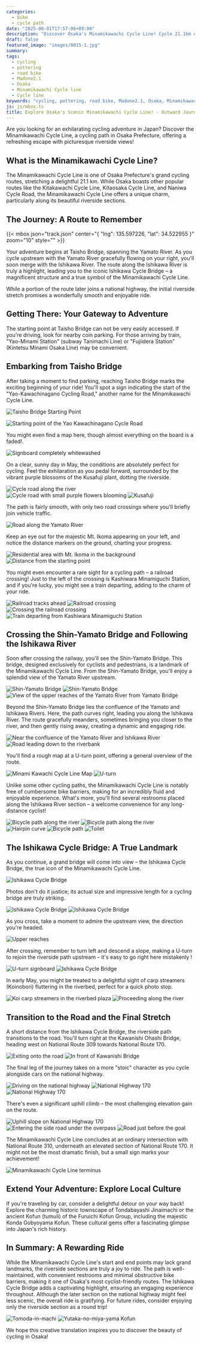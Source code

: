 ```yaml
---
categories:
  - bike
  - cycle path
date: "2025-08-01T17:57:06+09:00"
description: "Discover Osaka's Minamikawachi Cycle Line! Cycle 21.1km of scenic riverside paths and explore local culture. Enjoy well-maintained routes, iconic bridges, and convenient access. Perfect for an exhilarating ride in Osaka, Japan."
draft: false
featured_image: "images/0015-1.jpg"
summary: 
tags:
  - cycling
  - pottering
  - road bike
  - Madone2.1
  - Osaka
  - Minamikawachi Cycle line
  - Cycle line
keywords: "cycling, pottering, road bike, Madone2.1, Osaka, Minamikawachi Cycle line, Cycle line"
js: js/mbox.ts
title: Explore Osaka's Scenic Minamikawachi Cycle Line! - Outward Journey
---
```


Are you looking for an exhilarating cycling adventure in Japan? Discover the Minamikawachi Cycle Line, a cycling path in Osaka Prefecture, offering a refreshing escape with picturesque riverside views!

## What is the Minamikawachi Cycle Line?

The Minamikawachi Cycle Line is one of Osaka Prefecture's grand cycling routes, stretching a delightful 21.1 km. While Osaka boasts other popular routes like the Kitakawachi Cycle Line, Kitaosaka Cycle Line, and Naniwa Cycle Road, the Minamikawachi Cycle Line offers a unique charm, particularly along its beautiful riverside sections.

## The Journey: A Route to Remember

{{< mbox json="track.json" center="{ \"lng\": 135.597226, \"lat\": 34.522955 }" zoom="10" style="" >}}

Your adventure begins at Taisho Bridge, spanning the Yamato River. As you cycle upstream with the Yamato River gracefully flowing on your right, you'll soon merge with the Ishikawa River. The route along the Ishikawa River is truly a highlight, leading you to the iconic Ishikawa Cycle Bridge – a magnificent structure and a true symbol of the Minamikawachi Cycle Line.

While a portion of the route later joins a national highway, the initial riverside stretch promises a wonderfully smooth and enjoyable ride.

## Getting There: Your Gateway to Adventure

The starting point at Taisho Bridge can not be very easily accessed. If you're driving, look for nearby coin parking. For those arriving by train, "Yao-Minami Station" (subway Tanimachi Line) or "Fujiidera Station" (Kintetsu Minami Osaka Line) may be convenient.

## Embarking from Taisho Bridge

After taking a moment to find parking, reaching Taisho Bridge marks the exciting beginning of your ride! You'll spot a sign indicating the start of the "Yao-Kawachinagano Cycling Road," another name for the Minamikawachi Cycle Line. 

![Taisho Bridge Starting Point](./images/0001.jpg)

![Starting point of the Yao Kawachinagano Cycle Road](./images/0001-1.jpg)

You might even find a map here, though almost everything on the board is a faded!.

![Signboard completely whitewashed](./images/0002.jpg)

On a clear, sunny day in May, the conditions are absolutely perfect for cycling. Feel the exhilaration as you pedal forward, surrounded by the vibrant purple blossoms of the Kusafuji plant, dotting the riverside. 

![Cycle road along the river](./images/0004.jpg)
![Cycle road with small purple flowers blooming](./images/0004-1.jpg)
![Kusafuji](./images/0004-1-1.jpg)

The path is fairly smooth, with only two road crossings where you'll briefly join vehicle traffic. 

![Road along the Yamato River](./images/0004-2.jpg)

Keep an eye out for the majestic Mt. Ikoma appearing on your left, and notice the distance markers on the ground, charting your progress.

![Residential area with Mt. Ikoma in the background](./images/0005.jpg)
![Distance from the starting point](./images/0006.jpg)

You might even encounter a rare sight for a cycling path – a railroad crossing! Just to the left of the crossing is Kashiwara Minamiguchi Station, and if you're lucky, you might see a train departing, adding to the charm of your ride.

![Railroad tracks ahead](./images/0005-1.jpg)
![Railroad crossing](./images/0006-1.jpg)
![Crossing the railroad crossing](./images/0006-2.jpg)
![Train departing from Kashiwara Minamiguchi Station](./images/0007.jpg)

## Crossing the Shin-Yamato Bridge and Following the Ishikawa River

Soon after crossing the railway, you'll see the Shin-Yamato Bridge. This bridge, designed exclusively for cyclists and pedestrians, is a landmark of the Minamikawachi Cycle Line. From the Shin-Yamato Bridge, you'll enjoy a splendid view of the Yamato River upstream.

![Shin-Yamato Bridge](./images/0008.jpg)
![Shin-Yamato Bridge](./images/0009-1.jpg)
![View of the upper reaches of the Yamato River from Yamato Bridge](./images/0010.jpg)

Beyond the Shin-Yamato Bridge lies the confluence of the Yamato and Ishikawa Rivers. Here, the path curves right, leading you along the Ishikawa River. The route gracefully meanders, sometimes bringing you closer to the river, and then gently rising away, creating a dynamic and engaging ride. 

![Near the confluence of the Yamato River and Ishikawa River](./images/0010-1.jpg)
![Road leading down to the riverbank](./images/0010-2.jpg)

You'll find a rough map at a U-turn point, offering a general overview of the route.

![Minami Kawachi Cycle Line Map](./images/0011.jpg)
![U-turn](./images/0012.jpg)

Unlike some other cycling paths, the Minamikawachi Cycle Line is notably free of cumbersome bike barriers, making for an incredibly fluid and enjoyable experience. What's more, you'll find several restrooms placed along the Ishikawa River section – a welcome convenience for any long-distance cyclist!

![Bicycle path along the river](./images/0012-1.jpg)
![Bicycle path along the river](./images/0012-2.jpg)
![Hairpin curve](./images/0012-3.jpg)
![Bicycle path](./images/0012-4.jpg)
![Toilet](./images/0013.jpg)

## The Ishikawa Cycle Bridge: A True Landmark

As you continue, a grand bridge will come into view – the Ishikawa Cycle Bridge, the true icon of the Minamikawachi Cycle Line. 

![Ishikawa Cycle Bridge](./images/0014.jpg)

Photos don't do it justice; its actual size and impressive length for a cycling bridge are truly striking. 

![Ishikawa Cycle Bridge](./images/0015.jpg)
![Ishikawa Cycle Bridge](./images/0015-1.jpg)

As you cross, take a moment to admire the upstream view, the direction you're headed.

![Upper reaches](./images/0016.jpg)

After crossing, remember to turn left and descend a slope, making a U-turn to rejoin the riverside path upstream – it's easy to go right here mistakenly !

![U-turn signboard](./images/0017.jpg)
![Ishikawa Cycle Bridge](./images/0018.jpg)

In early May, you might be treated to a delightful sight of carp streamers (Koinobori) fluttering in the riverbed, perfect for a quick photo stop.

![Koi carp streamers in the riverbed plaza](./images/0019.jpg)
![Proceeding along the river](./images/0019-1.jpg)

## Transition to the Road and the Final Stretch

A short distance from the Ishikawa Cycle Bridge, the riverside path transitions to the road. You'll turn right at the Kawanishi Ohashi Bridge, heading west on National Route 309 towards National Route 170.

![Exiting onto the road](./images/0019-2.jpg)
![In front of Kawanishi Bridge](./images/0019-3.jpg)

The final leg of the journey takes on a more "stoic" character as you cycle alongside cars on the national highway. 

![Driving on the national highway](./images/0019-4.jpg)
![National Highway 170](./images/0020.jpg)
![National Highway 170](./images/0020-1.jpg)

There's even a significant uphill climb – the most challenging elevation gain on the route. 

![Uphill slope on National Highway 170](./images/0020-2.jpg)
![Entering the side road under the overpass](./images/0020-3.jpg)
![Road just before the goal](./images/0020-4.jpg)

The Minamikawachi Cycle Line concludes at an ordinary intersection with National Route 310, underneath an elevated section of National Route 170. It might not be the most dramatic finish, but a small sign marks your achievement!

![Minamikawachi Cycle Line terminus](./images/0021.jpg)

## Extend Your Adventure: Explore Local Culture

If you're traveling by car, consider a delightful detour on your way back! Explore the charming historic townscape of Tondabayashi Jinaimachi or the ancient Kofun (tumuli) of the Furuichi Kofun Group, including the majestic Konda Gobyoyama Kofun. These cultural gems offer a fascinating glimpse into Japan's rich history.

## In Summary: A Rewarding Ride

While the Minamikawachi Cycle Line's start and end points may lack grand landmarks, the riverside sections are truly a joy to ride. The path is well-maintained, with convenient restrooms and minimal obstructive bike barriers, making it one of Osaka's most cyclist-friendly routes. The Ishikawa Cycle Bridge adds a captivating highlight, ensuring an engaging experience throughout. Although the later section on the national highway might feel less scenic, the overall ride is gratifying. For future rides, consider enjoying only the riverside section as a round trip!

![Tomoda-in-machi](./images/0024.jpg)
![Yutaka-no-miya-yama Kofun](./images/0033.jpg)

We hope this creative translation inspires you to discover the beauty of cycling in Osaka!
